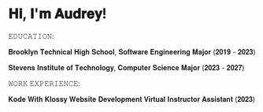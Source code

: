 # 𝐇𝐢, 𝐈'𝐦 𝐀𝐮𝐝𝐫𝐞𝐲!

𝙴𝙳𝚄𝙲𝙰𝚃𝙸𝙾𝙽: 

𝐁𝐫𝐨𝐨𝐤𝐥𝐲𝐧 𝐓𝐞𝐜𝐡𝐧𝐢𝐜𝐚𝐥 𝐇𝐢𝐠𝐡 𝐒𝐜𝐡𝐨𝐨𝐥, 𝐒𝐨𝐟𝐭𝐰𝐚𝐫𝐞 𝐄𝐧𝐠𝐢𝐧𝐞𝐞𝐫𝐢𝐧𝐠 𝐌𝐚𝐣𝐨𝐫 (𝟐𝟎𝟏𝟗 - 𝟐𝟎𝟐𝟑)

𝐒𝐭𝐞𝐯𝐞𝐧𝐬 𝐈𝐧𝐬𝐭𝐢𝐭𝐮𝐭𝐞 𝐨𝐟 𝐓𝐞𝐜𝐡𝐧𝐨𝐥𝐨𝐠𝐲, 𝐂𝐨𝐦𝐩𝐮𝐭𝐞𝐫 𝐒𝐜𝐢𝐞𝐧𝐜𝐞 𝐌𝐚𝐣𝐨𝐫 (𝟐𝟎𝟐𝟑 - 𝟐𝟎𝟐𝟕)

𝚆𝙾𝚁𝙺 𝙴𝚇𝙿𝙴𝚁𝙸𝙴𝙽𝙲𝙴:

𝐊𝐨𝐝𝐞 𝐖𝐢𝐭𝐡 𝐊𝐥𝐨𝐬𝐬𝐲 𝐖𝐞𝐛𝐬𝐢𝐭𝐞 𝐃𝐞𝐯𝐞𝐥𝐨𝐩𝐦𝐞𝐧𝐭 𝐕𝐢𝐫𝐭𝐮𝐚𝐥 𝐈𝐧𝐬𝐭𝐫𝐮𝐜𝐭𝐨𝐫 𝐀𝐬𝐬𝐢𝐬𝐭𝐚𝐧𝐭 (𝟐𝟎𝟐𝟑)
